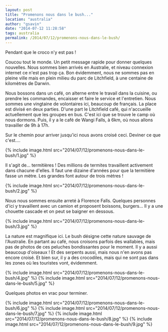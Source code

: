 ```yaml
---
layout: post
title: "Promenons nous dans le bush..."
location: "australia"
author: "gsavin"
date: "2014-07-12 11:28:58"
tags: australia
permalink: /2014/07/12/promenons-nous-dans-le-bush/
---
```

Pendant que le croco n'y est pas !

Coucou tout le monde. Un petit message rapide pour donner quelques nouvelles. Nous sommes bien arrivés en Australie, et niveau connexion internet ce n'est pas trop ça. Bon évidemment, nous ne sommes pas en pleine ville mais en plein milieu du parc de Litchfield, à une centaine de kilomètres de Darwin.

Nous bossons dans un café, on alterne entre le travail dans la cuisine, ou prendre les commandes, encaisser et faire le service et l'entretien. Nous sommes une vingtaine de volontaires ici, beaucoup de français. La place est divisé en deux parties. D'une part le Litchfield café, qui n'accueille actuellement que les groupes en bus. C'est ici que se trouve le camp où nous dormons. Puis, il y a le café de Wangi Falls, à 6km, où nous allons travailler de 9h à 17h.

Sur le chemin pour arriver jusqu'ici nous avons croisé ceci. Deviner ce que c'est....

{% include image.html src="2014/07/12/promenons-nous-dans-le-bush/1.jpg" %}

Il s'agit de... termitières ! Des millions de termites travaillent activement dans chacune d'elles. Il faut une dizaine d'années pour que la termitière fasse un mètre. Les grandes font autour de trois mètres !

{% include image.html src="2014/07/12/promenons-nous-dans-le-bush/2.jpg" %}

Nous nous sommes ensuite arreté à Florence Falls. Quelques personnes d'ici y travaillent avec un camion et proposent boissons, burgers... Il y a une chouette cascade et on peut se baigner en dessous.

{% include image.html src="2014/07/12/promenons-nous-dans-le-bush/3.jpg" %}

La nature est magnifique ici. Le bush désigne cette nature sauvage de l'Australie. En partant au café, nous croisons parfois des wallabies, mais pas de photos de ces peluches bondissantes pour le moment. Il y a aussi beaucoup d'oiseaux ! Et des serpents aussi, mais nous n'en avons pas encore croisé. Et bien sur, il y a des crocodiles, mais qui ne sont pas dans les zones où les touristes vont, évidemment.

{% include image.html src="2014/07/12/promenons-nous-dans-le-bush/4.jpg" %}
{% include image.html src="2014/07/12/promenons-nous-dans-le-bush/5.jpg" %}

Quelques photos en vrac pour terminer.

{% include image.html src="2014/07/12/promenons-nous-dans-le-bush/6.jpg" %}
{% include image.html src="2014/07/12/promenons-nous-dans-le-bush/7.jpg" %}
{% include image.html src="2014/07/12/promenons-nous-dans-le-bush/8.jpg" %}
{% include image.html src="2014/07/12/promenons-nous-dans-le-bush/9.jpg" %}

